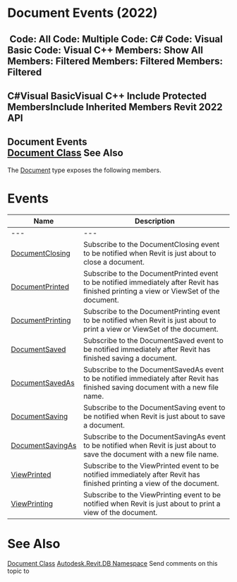 # Document Events (2022)

﻿
 Code: All Code: Multiple Code: C# Code: Visual Basic Code: Visual C++  Members: Show All Members: Filtered Members: Filtered Members: Filtered   
---  
C#Visual BasicVisual C++
Include Protected MembersInclude Inherited Members
Revit 2022 API  
---  
Document Events  
[Document Class](db03274b-a107-aa32-9034-f3e0df4bb1ec.md "Document Class") See Also  
---  
The [Document](db03274b-a107-aa32-9034-f3e0df4bb1ec.md "Document Class") type exposes the following members.
# Events
| Name | Description |
| --- | --- |
| --- | --- | --- |
| [DocumentClosing](8f200255-a515-0c02-656b-b241e0011228.md "DocumentClosing Event") | Subscribe to the DocumentClosing event to be notified when Revit is just about to close a document. |
| [DocumentPrinted](8d74cf02-9271-3c6c-00f5-bc7b48d52c56.md "DocumentPrinted Event") | Subscribe to the DocumentPrinted event to be notified immediately after Revit has finished printing a view or ViewSet of the document. |
| [DocumentPrinting](77aa9939-8f41-1725-80dc-864ca1f7a49c.md "DocumentPrinting Event") | Subscribe to the DocumentPrinting event to be notified when Revit is just about to print a view or ViewSet of the document. |
| [DocumentSaved](2f482b62-410e-2db9-b6b9-c64abedcbc4c.md "DocumentSaved Event") | Subscribe to the DocumentSaved event to be notified immediately after Revit has finished saving a document. |
| [DocumentSavedAs](7ace570d-870f-be20-e493-e80ffa27f454.md "DocumentSavedAs Event") | Subscribe to the DocumentSavedAs event to be notified immediately after Revit has finished saving document with a new file name. |
| [DocumentSaving](26a118b5-c583-a9b2-c935-c11b270e140e.md "DocumentSaving Event") | Subscribe to the DocumentSaving event to be notified when Revit is just about to save a document. |
| [DocumentSavingAs](e46e0d8f-5bcb-46bf-5def-03af68327b9e.md "DocumentSavingAs Event") | Subscribe to the DocumentSavingAs event to be notified when Revit is just about to save the document with a new file name. |
| [ViewPrinted](ace39293-a976-d22b-4798-42bb8e82b307.md "ViewPrinted Event") | Subscribe to the ViewPrinted event to be notified immediately after Revit has finished printing a view of the document. |
| [ViewPrinting](941de0b6-a0f9-eb5a-5f25-9aa4d9da699a.md "ViewPrinting Event") | Subscribe to the ViewPrinting event to be notified when Revit is just about to print a view of the document. |

# See Also
[Document Class](db03274b-a107-aa32-9034-f3e0df4bb1ec.md "Document Class")
[Autodesk.Revit.DB Namespace](87546ba7-461b-c646-cbb1-2cb8f5bff8b2.md "Autodesk.Revit.DB Namespace")
Send comments on this topic to 
